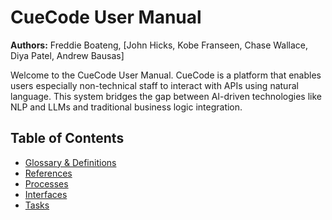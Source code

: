 # CueCode User Manual

**Authors:** Freddie Boateng, [John Hicks, Kobe Franseen, Chase Wallace, Diya Patel, Andrew Bausas]

Welcome to the CueCode User Manual. CueCode is a platform that enables users especially non-technical staff to interact with APIs using natural language. This system bridges the gap between AI-driven technologies like NLP and LLMs and traditional business logic integration.

## Table of Contents
- [Glossary & Definitions](Glossary-and-Definitions.md)
- [References](References.md)
- [Processes](Processes.md)
- [Interfaces](Interfaces.md)
- [Tasks](Tasks.md)

